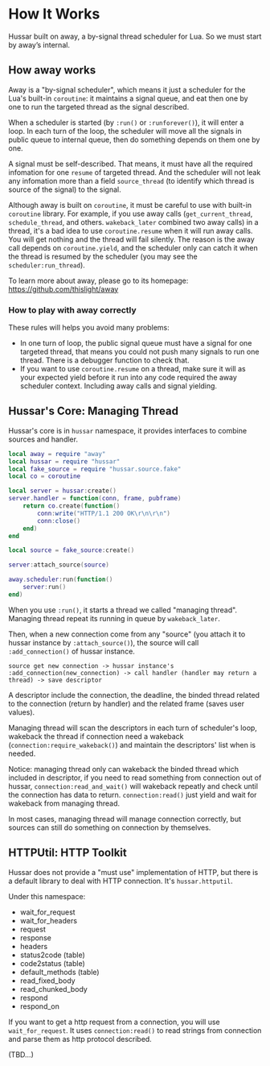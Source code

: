 # How It Works
Hussar built on away, a by-signal thread scheduler for Lua. So we must start by away’s internal.

## How away works
Away is a "by-signal scheduler", which means it just a scheduler for the Lua's built-in `coroutine`: it maintains a signal queue, and eat then one by one to run the targeted thread as the signal described.

When a scheduler is started (by `:run()` or `:runforever()`), it will enter a loop. In each turn of the loop, the scheduler will move all the signals in public queue to internal queue, then do something depends on them one by one.

A signal must be self-described. That means, it must have all the required infomation for one `resume` of targeted thread. And the scheduler will not leak any infomation more than a field `source_thread` (to identify which thread is source of the signal) to the signal.

Although away is built on `coroutine`, it must be careful to use with built-in `coroutine` library. For example, if you use away calls (`get_current_thread`, `schedule_thread`, and others. `wakeback_later` combined two away calls) in a thread, it's a bad idea to use `coroutine.resume` when it will run away calls. You will get nothing and the thread will fail silently. The reason is the away call depends on `coroutine.yield`, and the scheduler only can catch it when the thread is resumed by the scheduler (you may see the `scheduler:run_thread`).

To learn more about away, please go to its homepage: https://github.com/thislight/away

### How to play with away correctly
These rules will helps you avoid many problems:
- In one turn of loop, the public signal queue must have a signal for one targeted thread, that means you could not push many signals to run one thread. There is a debugger function to check that.
- If you want to use `coroutine.resume` on a thread, make sure it will as your expected yield before it run into any code required the away scheduler context. Including away calls and signal yielding.

## Hussar's Core: Managing Thread
Hussar's core is in `hussar` namespace, it provides interfaces to combine sources and handler.

````lua
local away = require "away"
local hussar = require "hussar"
local fake_source = require "hussar.source.fake"
local co = coroutine

local server = hussar:create()
server.handler = function(conn, frame, pubframe)
    return co.create(function()
        conn:write("HTTP/1.1 200 OK\r\n\r\n")
        conn:close()
    end)
end

local source = fake_source:create()

server:attach_source(source)

away.scheduler:run(function()
    server:run()
end)
````

When you use `:run()`, it starts a thread we called "managing thread". Managing thread repeat its running in queue by `wakeback_later`.

Then, when a new connection come from any "source" (you attach it to hussar instance by `:attach_source()`), the source will call `:add_connection()` of hussar instance.
````
source get new connection -> hussar instance's :add_connection(new_connection) -> call handler (handler may return a thread) -> save descriptor
````
A descriptor include the connection, the deadline, the binded thread related to the connection (return by handler) and the related frame (saves user values).

Managing thread will scan the descriptors in each turn of scheduler's loop, wakeback the thread if connection need a wakeback (`connection:require_wakeback()`) and maintain the descriptors' list when is needed.

Notice: managing thread only can wakeback the binded thread which included in descriptor, if you need to read something from connection out of hussar, `connection:read_and_wait()` will wakeback repeatly and check until the connection has data to return. `connection:read()` just yield and wait for wakeback from managing thread.

In most cases, managing thread will manage connection correctly, but sources can still do something on connection by themselves.

## HTTPUtil: HTTP Toolkit
Hussar does not provide a "must use" implementation of HTTP, but there is a default library to deal with HTTP connection. It's `hussar.httputil`.

Under this namespace:
- wait_for_request
- wait_for_headers
- request
- response
- headers
- status2code (table)
- code2status (table)
- default_methods (table)
- read_fixed_body
- read_chunked_body
- respond
- respond_on

If you want to get a http request from a connection, you will use `wait_for_request`. It uses `connection:read()` to read strings from connection and parse them as http protocol described.

(TBD...)
